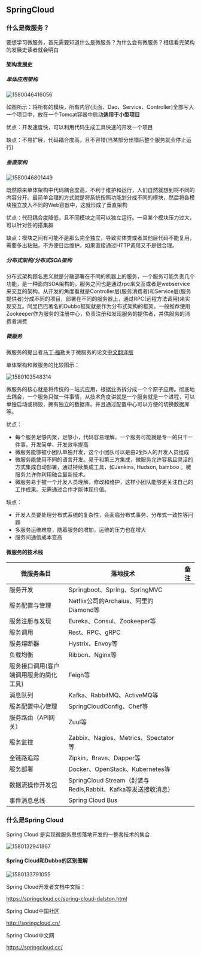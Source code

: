 ## SpringCloud

### 什么是微服务？

要想学习微服务，首先需要知道什么是微服务？为什么会有微服务？相信看完架构的发展史读者就会明白

#### 架构发展史

##### 单体应用架构

![1580046416056](assets/1580046416056.png)

如图所示：将所有的模块，所有内容(页面、Dao、Service、Controller)全部写入一个项目中，放在一个Tomcat容器中启动**适用于小型项目**

优点：开发速度快，可以利用代码生成工具快速的开发一个项目

缺点：不易扩展，代码耦合度高，且不容错(当某部分出错后整个服务就会停止运行)

##### 垂直架构

![1580046801449](assets/1580046801449.png)

既然原来单体架构中代码耦合度高，不利于维护和运行，人们自然就想到将不同的内容分开。最简单合理的方式就是将系统按照功能划分成不同的模块，然后将各模块独立放入不同的Web容器中，这就形成了垂直架构

优点：代码耦合度降低，且不同模块之间可以独立运行。一旦某个模块压力过大，可以针对性的搭集群

缺点：模块之间有可能不是那么完全独立，导致实体类或者其他层代码不能复用，需要多出粘贴，不方便日后维护。如果直接通过HTTP调用又不是很合理。

##### 分布式架构/分布式SOA架构

分布式架构顾名思义就是分散部署在不同的机器上的服务，一个服务可能负责几个功能，是一种面向SOA架构的，服务之间也是通过rpc来交互或者是webservice来交互的架构。从开发的角度看就是Controller层(服务消费者)和Service层(服务提供者)分成不同的项目，部署在不同的服务器上，通过RPC(远程方法调用)来实现交互。阿里巴巴著名的Dubbo框架就是作为分布式架构的框架。一般推荐使用Zookeeper作为服务的注册中心，负责注册和发现服务的提供者，并供服务的消费者消费

##### 微服务

微服务的提出者[马丁·福勒](https://martinfowler.com/)关于微服务的论文[中文翻译版](http://blog.cuicc.com/blog/2015/07/22/microservices/)

单体架构和微服务的比较图示：

![1580103548314](assets/1580103548314.png)

微服务的核心就是将传统的一站式应用，根据业务拆分成一个个原子应用。彻底地去耦合，一个服务只做一件事情，从技术角度讲就是一个服务就是一个进程，可以单独启动或销毁，拥有独立的数据库。并且通过配置中心可以方便的切换数据库等。

优点：

* 每个服务足够内聚，足够小，代码容易理解，一个服务可能就是专一的只干一件事。开发简单、开发效率提高
* 微服务能够被小团队单独开发，这个小团队可以是由2到5人的开发人员组成
* 微服务能使用不同的语言开发。易于和第三方集成，微服务允许容易且灵活的方式集成自动部署，通过持续集成工具，如Jenkins, Hudson, bamboo 。微服务允许你利用融合最新技术。
* 微服务易于被一个开发人员理解，修改和维护，这样小团队能够更关注自己的工作成果。无需通过合作才能体现价值。

缺点：

- 开发人员要处理分布式系统的复杂性，会面临分布式事务、分布式一致性等问题
- 多服务运维难度，随着服务的增加，运维的压力也在增大
- 服务间通信成本变高

#### 微服务的技术栈

| 微服务条目                             | 落地技术                                                     | 备注 |
| -------------------------------------- | ------------------------------------------------------------ | ---- |
| 服务开发                               | Springboot、Spring、SpringMVC                                |      |
| 服务配置与管理                         | Netflix公司的Archaius、阿里的Diamond等                       |      |
| 服务注册与发现                         | Eureka、Consul、Zookeeper等                                  |      |
| 服务调用                               | Rest、RPC、gRPC                                              |      |
| 服务熔断器                             | Hystrix、Envoy等                                             |      |
| 负载均衡                               | Ribbon、Nginx等                                              |      |
| 服务接口调用(客户端调用服务的简化工具) | Feign等                                                      |      |
| 消息队列                               | Kafka、RabbitMQ、ActiveMQ等                                  |      |
| 服务配置中心管理                       | SpringCloudConfig、Chef等                                    |      |
| 服务路由（API网关）                    | Zuul等                                                       |      |
| 服务监控                               | Zabbix、Nagios、Metrics、Spectator等                         |      |
| 全链路追踪                             | Zipkin，Brave、Dapper等                                      |      |
| 服务部署                               | Docker、OpenStack、Kubernetes等                              |      |
| 数据流操作开发包                       | SpringCloud   Stream（封装与Redis,Rabbit、Kafka等发送接收消息） |      |
| 事件消息总线                           | Spring Cloud Bus                                             |      |

### 什么是Spring Cloud

Spring Cloud 是实现微服务思想落地开发的一整套技术的集合

![1580132941867](assets/1580132941867.png)

#### Spring Cloud和Dubbo的区别图解

![1580133791055](assets/1580133791055.png)

Spring Cloud开发者文档中文版：

https://springcloud.cc/spring-cloud-dalston.html

Spring Cloud中国社区

http://springcloud.cn/

Spring Cloud中文网

https://springcloud.cc/